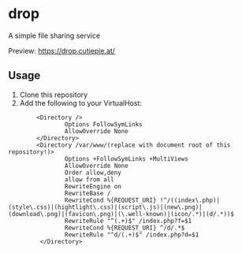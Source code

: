# drop
 A simple file sharing service

Preview: https://drop.cutiepie.at/

## Usage
1. Clone this repository
2. Add the following to your VirtualHost:
```
        <Directory />
                Options FollowSymLinks
                AllowOverride None
        </Directory>
        <Directory /var/www/(replace with document root of this repository!)>
                Options +FollowSymLinks +MultiViews
                AllowOverride None
                Order allow,deny
                allow from all
                RewriteEngine on
                RewriteBase /
                RewriteCond %{REQUEST_URI} !^/((index\.php)|(style\.css)|(hightlight\.css)|(script\.js)|(new\.png)|(download\.png)|(favicon\.png)|(\.well-known)|(icon/.*)|(d/.*))$
                RewriteRule "^(.+)$" /index.php?f=$1
                RewriteCond %{REQUEST_URI} ^/d/.*$
                RewriteRule "^d/(.+)$" /index.php?d=$1
         </Directory>
```
